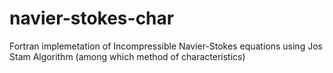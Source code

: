 # navier-stokes-char
Fortran implemetation of Incompressible Navier-Stokes equations using Jos Stam Algorithm (among which method of characteristics)

